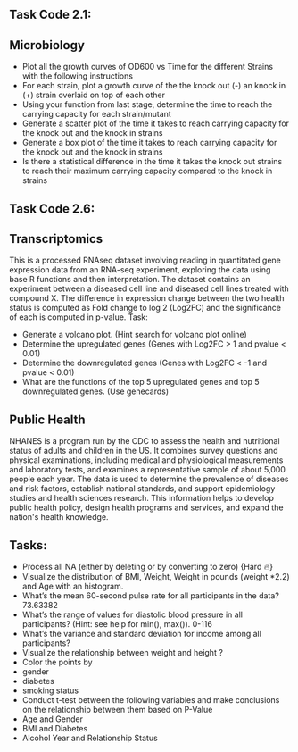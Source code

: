 ## Task Code 2.1:
## Microbiology
- Plot all the growth curves of OD600 vs Time for the different Strains with the following instructions
- For each strain, plot a growth curve of the the knock out (-) an knock in (+) strain overlaid on top of each other
- Using your function from last stage, determine the time to reach the carrying capacity for each strain/mutant
- Generate a scatter plot of the time it takes to reach carrying capacity for the knock out and the knock in strains
- Generate a box plot of the time it takes to reach carrying capacity for the knock out and the knock in strains
- Is there a statistical difference in the time it takes the knock out strains to reach their maximum carrying capacity compared to the knock in strains

## Task Code 2.6:
## Transcriptomics
This is a processed RNAseq dataset involving reading in quantitated gene expression data from an RNA-seq experiment, exploring the data using base R functions and then interpretation. The dataset contains an experiment between a diseased cell line and diseased cell lines treated with compound X. The difference in expression change between the two health status is computed as Fold change to log 2 (Log2FC) and the significance of each is computed in p-value.
Task:
- Generate a volcano plot. (Hint search for volcano plot online)
- Determine the upregulated genes (Genes with Log2FC > 1 and pvalue < 0.01)
- Determine the downregulated genes (Genes with Log2FC < -1 and pvalue < 0.01)
- What are the functions of the top 5 upregulated genes and top 5 downregulated genes. (Use genecards)

## Public Health
NHANES is a program run by the CDC to assess the health and nutritional status of adults and children in the US. It combines survey questions and physical examinations, including medical and physiological measurements and laboratory tests, and examines a representative sample of about 5,000 people each year. The data is used to determine the prevalence of diseases and risk factors, establish national standards, and support epidemiology studies and health sciences research. This information helps to develop public health policy, design health programs and services, and expand the nation's health knowledge.

## Tasks:
- Process all NA (either by deleting or by converting to zero) {Hard :fire:}
- Visualize the distribution of BMI, Weight, Weight in pounds (weight *2.2) and Age with an histogram.
- What’s the mean 60-second pulse rate for all participants in the data?
73.63382
- What’s the range of values for diastolic blood pressure in all participants? (Hint: see help for min(), max()).
0-116
- What’s the variance and standard deviation for income among all participants?
- Visualize the relationship between weight and height ?
- Color the points by
- gender
- diabetes
- smoking status
- Conduct t-test between the following variables and make conclusions on the relationship between them based on P-Value
- Age and Gender
- BMI and Diabetes
- Alcohol Year and Relationship Status
